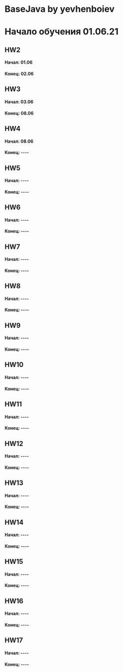 # BaseJava by yevhenboiev
# Начало обучения 01.06.21

## HW2 
  #### Начал: 01.06
  #### Конец: 02.06
  
## HW3 
  #### Начал: 03.06
  #### Конец: 08.06
  
## HW4 
  #### Начал: 08.06
  #### Конец: ----
  
## HW5 
  #### Начал: ----
  #### Конец: ----
  
## HW6 
  #### Начал: ----
  #### Конец: ----
  
## HW7 
  #### Начал: ----
  #### Конец: ----
  
## HW8 
  #### Начал: ----
  #### Конец: ----
  
## HW9 
  #### Начал: ----
  #### Конец: ----
  
## HW10 
  #### Начал: ----
  #### Конец: ----
  
## HW11 
  #### Начал: ----
  #### Конец: ----
  
## HW12 
  #### Начал: ----
  #### Конец: ----
  
## HW13 
  #### Начал: ----
  #### Конец: ----
  
## HW14 
  #### Начал: ----
  #### Конец: ----
  
## HW15
  #### Начал: ----
  #### Конец: ----
  
## HW16
  #### Начал: ----
  #### Конец: ----
  
## HW17
  #### Начал: ----
  #### Конец: ----
